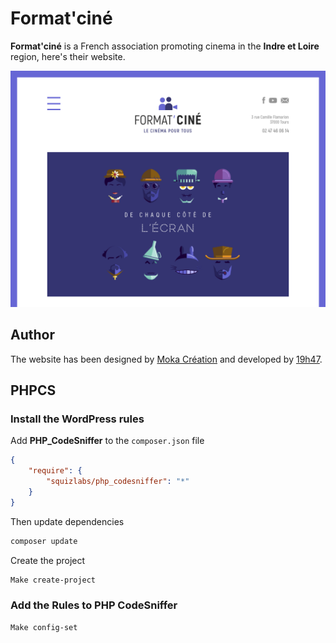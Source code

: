 # Format'ciné

__Format'ciné__ is a French association promoting cinema in the __Indre et Loire__ region, here's their website.

![Screenshot](screenshot.png)

## Author

The website has been designed by [Moka Création](http://www.mokacreation.com/) and developed by [19h47](http://www.19h47.fr/).

## PHPCS

### Install the WordPress rules

Add __PHP_CodeSniffer__ to the `composer.json` file

```json
{
    "require": {
        "squizlabs/php_codesniffer": "*"
    }
}
```

Then update dependencies

```bash
composer update
```

Create the project

```bash
Make create-project
```

### Add the Rules to PHP CodeSniffer

```bash
Make config-set
```
